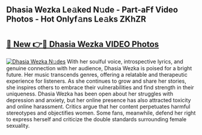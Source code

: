 ## Dhasia Wezka Le𝚊ked N𝚞de - Part-aFf Video Photos - Hot Onlyf𝚊ns Le𝚊ks ZKhZR

# <h2><a href="http://ac38322.deff.icu/?id=Dhasia+Wezka">🔗 New 👉🔴 Dhasia Wezka VIDEO Photos</a></h2>

[![Dhasia Wezka N𝚞des](https://i.imgur.com/rIISA9y.gif)](http://ac38322.deff.icu/?id=Dhasia+Wezka)
With her soulful voice, introspective lyrics, and genuine connection with her audience, Dhasia Wezka is poised for a bright future. Her music transcends genres, offering a relatable and therapeutic experience for listeners. As she continues to grow and share her stories, she inspires others to embrace their vulnerabilities and find strength in their uniqueness. Dhasia Wezka has been open about her struggles with depression and anxiety, but her online presence has also attracted toxicity and online harassment. Critics argue that her content perpetuates harmful stereotypes and objectifies women. Some fans, meanwhile, defend her right to express herself and criticize the double standards surrounding female sexuality.
